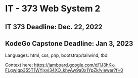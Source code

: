 # IT - 373 Web System 2

## IT 373 Deadline: Dec. 22, 2022
## KodeGo Capstone Deadline: Jan 3, 2023

Languages: html, css, php, bootstrap/tailwind, tbd

Context here:
https://jamboard.google.com/d/1J3hKk-FLgwIgp355T1WYjxvj34XO_khyAw9a0x1YpZk/viewer?f=0

